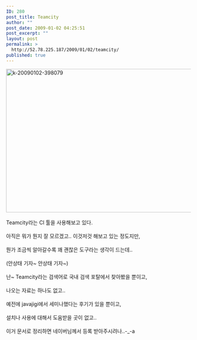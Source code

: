 ```yaml
---
ID: 280
post_title: Teamcity
author: ""
post_date: 2009-01-02 04:25:51
post_excerpt: ""
layout: post
permalink: >
  http://52.78.225.187/2009/01/02/teamcity/
published: true
---
```

<IMG class="alignnone size-full wp-image-423" title=k-20090102-398079 height=391 alt=k-20090102-398079 src="http://www.freeism.co.kr/wordpress/wp-content/uploads/2009/01/k-20090102-398079.png" width=559><BR><BR>Teamcity라는 CI 툴을 사용해보고 있다.<BR><BR>아직은 뭐가 뭔지 잘 모르겠고.. 이것저것 해보고 있는 정도지만,<BR><BR>뭔가 조금씩 알아갈수록 꽤 괜찮은 도구라는 생각이 드는데..<BR><BR>(안상태 기자~ 안상태 기자~)<BR><BR>난~ Teamcity라는 검색어로 국내 검색 포탈에서 찾아봤을 뿐이고,<BR><BR>나오는 자료는 하나도 없고..<BR><BR>예전에 javajigi에서 세미나했다는 후기가 있을 뿐이고,<BR><BR>설치나 사용에 대해서 도움받을 곳이 없고..<BR><BR>이거 문서로 정리하면 네이버님께서 등록 받아주시려나..-_-a
